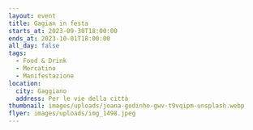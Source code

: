 ```yaml
---
layout: event
title: Gagian in festa
starts_at: 2023-09-30T18:00:00
ends_at: 2023-10-01T18:00:00
all_day: false
tags:
  - Food & Drink
  - Mercatino
  - Manifestazione
location:
  city: Gaggiano
  address: Per le vie della città
thumbnail: images/uploads/joana-godinho-gwv-t9vqipm-unsplash.webp
flyer: images/uploads/img_1498.jpeg
---
```

